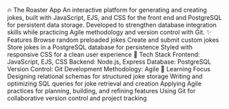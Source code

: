 🔥 The Roaster App
An interactive platform for generating and creating jokes, built with JavaScript, EJS, and CSS for the front end and PostgreSQL for persistent data storage. Developed to strengthen database integration skills while practicing Agile methodology and version control with Git.
✨ Features
Browse random preloaded jokes
Create and submit custom jokes
Store jokes in a PostgreSQL database for persistence
Styled with responsive CSS for a clean user experience
🧱 Tech Stack
Frontend: JavaScript, EJS, CSS
Backend: Node.js, Express
Database: PostgreSQL
Version Control: Git
Development Methodology: Agile
🎯 Learning Focus
Designing relational schemas for structured joke storage
Writing and optimizing SQL queries for joke retrieval and creation
Applying Agile practices for planning, building, and refining features
Using Git for collaborative version control and project tracking
